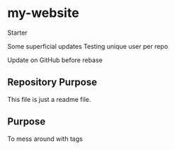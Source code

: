 # my-website
Starter

Some superficial updates
Testing unique user per repo

Update on GitHub before rebase

## Repository Purpose

This file is just a readme file.

## Purpose

To mess around with tags
